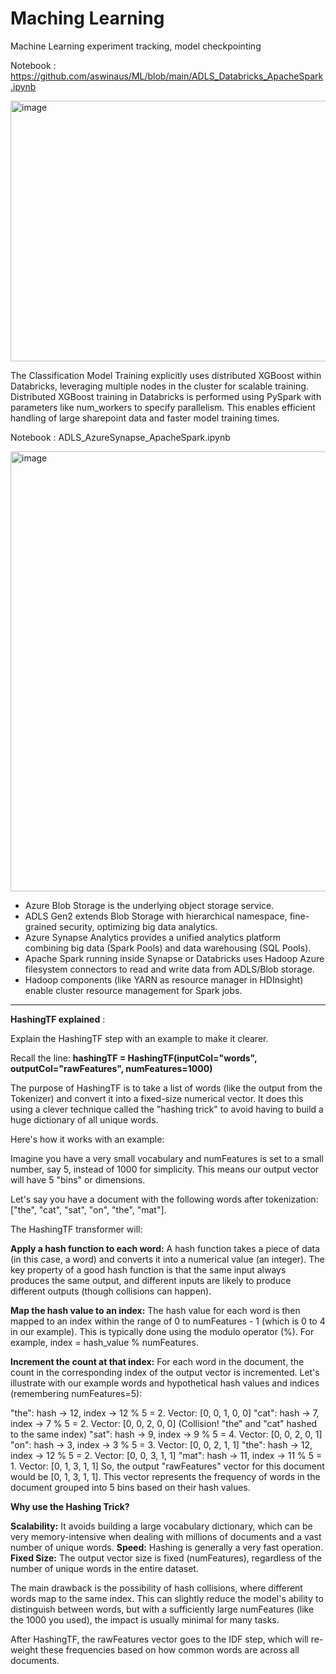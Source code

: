 # Maching Learning
Machine Learning experiment tracking, model checkpointing

Notebook : https://github.com/aswinaus/ML/blob/main/ADLS_Databricks_ApacheSpark.ipynb

<img width="831" height="417" alt="image" src="https://github.com/user-attachments/assets/f3fa2972-b16e-45f7-990a-0b858a9bbda7" />

The Classification Model Training explicitly uses distributed XGBoost within Databricks, leveraging multiple nodes in the cluster for scalable training.
Distributed XGBoost training in Databricks is performed using PySpark with parameters like num_workers to specify parallelism.
This enables efficient handling of large sharepoint data and faster model training times.

Notebook : ADLS_AzureSynapse_ApacheSpark.ipynb

<img width="929" height="704" alt="image" src="https://github.com/user-attachments/assets/b357d7e6-25df-45bd-a438-621f1be6ccf2" />



- Azure Blob Storage is the underlying object storage service.
- ADLS Gen2 extends Blob Storage with hierarchical namespace, fine-grained security, optimizing big data analytics.
- Azure Synapse Analytics provides a unified analytics platform combining big data (Spark Pools) and data warehousing (SQL Pools).
- Apache Spark running inside Synapse or Databricks uses Hadoop Azure filesystem connectors to read and write data from ADLS/Blob storage.
- Hadoop components (like YARN as resource manager in HDInsight) enable cluster resource management for Spark jobs.

---------------------------------------------------------------------------------------------------------------------------------------------------------------

**HashingTF explained** : 

Explain the HashingTF step with an example to make it clearer.

Recall the line: **hashingTF = HashingTF(inputCol="words", outputCol="rawFeatures", numFeatures=1000)**

The purpose of HashingTF is to take a list of words (like the output from the Tokenizer) and convert it into a fixed-size numerical vector. It does this using a clever technique called the "hashing trick" to avoid having to build a huge dictionary of all unique words.

Here's how it works with an example:

Imagine you have a very small vocabulary and numFeatures is set to a small number, say 5, instead of 1000 for simplicity. This means our output vector will have 5 "bins" or dimensions.

Let's say you have a document with the following words after tokenization: ["the", "cat", "sat", "on", "the", "mat"].

The HashingTF transformer will:

**Apply a hash function to each word:** A hash function takes a piece of data (in this case, a word) and converts it into a numerical value (an integer). The key property of a good hash function is that the same input always produces the same output, and different inputs are likely to produce different outputs (though collisions can happen).

**Map the hash value to an index:** The hash value for each word is then mapped to an index within the range of 0 to numFeatures - 1 (which is 0 to 4 in our example). This is typically done using the modulo operator (%). For example, index = hash_value % numFeatures.

**Increment the count at that index:** For each word in the document, the count in the corresponding index of the output vector is incremented.
Let's illustrate with our example words and hypothetical hash values and indices (remembering numFeatures=5):

"the": hash -> 12, index -> 12 % 5 = 2. Vector: [0, 0, 1, 0, 0]
"cat": hash -> 7, index -> 7 % 5 = 2. Vector: [0, 0, 2, 0, 0] (Collision! "the" and "cat" hashed to the same index)
"sat": hash -> 9, index -> 9 % 5 = 4. Vector: [0, 0, 2, 0, 1]
"on": hash -> 3, index -> 3 % 5 = 3. Vector: [0, 0, 2, 1, 1]
"the": hash -> 12, index -> 12 % 5 = 2. Vector: [0, 0, 3, 1, 1]
"mat": hash -> 11, index -> 11 % 5 = 1. Vector: [0, 1, 3, 1, 1]
So, the output "rawFeatures" vector for this document would be [0, 1, 3, 1, 1]. This vector represents the frequency of words in the document grouped into 5 bins based on their hash values.

**Why use the Hashing Trick?**

**Scalability:** It avoids building a large vocabulary dictionary, which can be very memory-intensive when dealing with millions of documents and a vast number of unique words.
**Speed:** Hashing is generally a very fast operation.
**Fixed Size:** The output vector size is fixed (numFeatures), regardless of the number of unique words in the entire dataset.

The main drawback is the possibility of hash collisions, where different words map to the same index. This can slightly reduce the model's ability to distinguish between words, but with a sufficiently large numFeatures (like the 1000 you used), the impact is usually minimal for many tasks.

After HashingTF, the rawFeatures vector goes to the IDF step, which will re-weight these frequencies based on how common words are across all documents.
